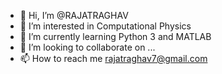 - 👋 Hi, I’m @RAJATRAGHAV
- 👀 I’m interested in Computational Physics
- 🌱 I’m currently learning Python 3 and MATLAB
- 💞️ I’m looking to collaborate on ...
- 📫 How to reach me rajatraghav7@gmail.com

<!---
RAJATRAGHAV/RAJATRAGHAV is a ✨ special ✨ repository because its `README.md` (this file) appears on your GitHub profile.
You can click the Preview link to take a look at your changes.
--->
